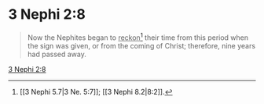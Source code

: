 # 3 Nephi 2:8

> Now the Nephites began to <u>reckon</u>[^a] their time from this period when the sign was given, or from the coming of Christ; therefore, nine years had passed away.

[3 Nephi 2:8](https://www.churchofjesuschrist.org/study/scriptures/bofm/3-ne/2?lang=eng&id=p8#p8)


[^a]: [[3 Nephi 5.7|3 Ne. 5:7]]; [[3 Nephi 8.2|8:2]].  
